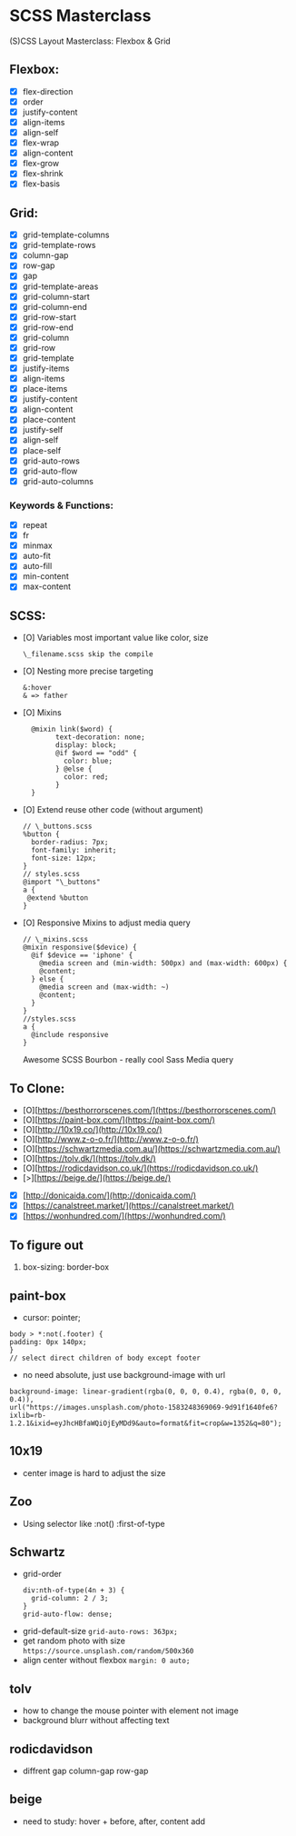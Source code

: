 # SCSS Masterclass

(S)CSS Layout Masterclass: Flexbox & Grid

## Flexbox:

- [x] flex-direction
- [x] order
- [x] justify-content
- [x] align-items
- [x] align-self
- [x] flex-wrap
- [x] align-content
- [x] flex-grow
- [x] flex-shrink
- [x] flex-basis

## Grid:

- [x] grid-template-columns
- [x] grid-template-rows
- [x] column-gap
- [x] row-gap
- [x] gap
- [x] grid-template-areas
- [x] grid-column-start
- [x] grid-column-end
- [x] grid-row-start
- [x] grid-row-end
- [x] grid-column
- [x] grid-row
- [x] grid-template
- [x] justify-items
- [x] align-items
- [x] place-items
- [x] justify-content
- [x] align-content
- [x] place-content
- [x] justify-self
- [x] align-self
- [x] place-self
- [x] grid-auto-rows
- [x] grid-auto-flow
- [x] grid-auto-columns

### Keywords & Functions:

- [x] repeat
- [x] fr
- [x] minmax
- [x] auto-fit
- [x] auto-fill
- [x] min-content
- [x] max-content

## SCSS:

- [O] Variables
  most important value like color, size
  ```
  \_filename.scss skip the compile
  ```
- [O] Nesting
  more precise targeting
  ```
  &:hover
  & => father
  ```
- [O] Mixins

  ```
    @mixin link($word) {
          text-decoration: none;
          display: block;
          @if $word == "odd" {
            color: blue;
          } @else {
            color: red;
          }
    }
  ```

- [O] Extend
  reuse other code (without argument)
  ```
  // \_buttons.scss
  %button {
    border-radius: 7px;
    font-family: inherit;
    font-size: 12px;
  }
  // styles.scss
  @import "\_buttons"
  a {
   @extend %button
  }
  ```
- [O] Responsive Mixins
  to adjust media query
  ```
  // \_mixins.scss
  @mixin responsive($device) {
    @if $device == 'iphone' {
      @media screen and (min-width: 500px) and (max-width: 600px) {
      @content;
    } else {
      @media screen and (max-width: ~)
      @content;
    }
  }
  //styles.scss
  a {
    @include responsive
  }
  ```
  Awesome SCSS
  Bourbon - really cool
  Sass Media query

## To Clone:

- [O][https://besthorrorscenes.com/](https://besthorrorscenes.com/)
- [O][https://paint-box.com/](https://paint-box.com/)
- [O][http://10x19.co/](http://10x19.co/)
- [O][http://www.z-o-o.fr/](http://www.z-o-o.fr/)
- [O][https://schwartzmedia.com.au/](https://schwartzmedia.com.au/)
- [O][https://tolv.dk/](https://tolv.dk/)
- [O][https://rodicdavidson.co.uk/](https://rodicdavidson.co.uk/)
- [>][https://beige.de/](https://beige.de/)
- [x] [http://donicaida.com/](http://donicaida.com/)
- [x] [https://canalstreet.market/](https://canalstreet.market/)
- [x] [https://wonhundred.com/](https://wonhundred.com/)

## To figure out

1. box-sizing: border-box

## paint-box

- cursor: pointer;

```
body > *:not(.footer) {
padding: 0px 140px;
}
// select direct children of body except footer
```

- no need absolute, just use background-image with url

```
background-image: linear-gradient(rgba(0, 0, 0, 0.4), rgba(0, 0, 0, 0.4)),
url("https://images.unsplash.com/photo-1583248369069-9d91f1640fe6?ixlib=rb-1.2.1&ixid=eyJhcHBfaWQiOjEyMDd9&auto=format&fit=crop&w=1352&q=80");
```

## 10x19

- center image is hard to adjust the size

## Zoo

- Using selector like :not() :first-of-type

## Schwartz

- grid-order
  ```
  div:nth-of-type(4n + 3) {
    grid-column: 2 / 3;
  }
  grid-auto-flow: dense;
  ```
- grid-default-size
  `grid-auto-rows: 363px;`
- get random photo with size
  `https://source.unsplash.com/random/500x360`
- align center without flexbox
  `margin: 0 auto;`

## tolv

- how to change the mouse pointer with element not image
- background blurr without affecting text

## rodicdavidson

- diffrent gap
  column-gap
  row-gap

## beige

- need to study: hover + before, after, content add
